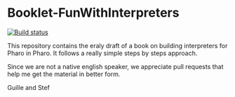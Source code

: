 # Booklet-FunWithInterpreters

[![Build status][badge]][travis]

This repository contains the eraly draft of a book on building interpreters for Pharo in Pharo. 
It follows a really simple steps by steps approach. 

Since we are not a native english speaker, we appreciate pull requests that help me get the material in better form.


Guille and Stef

[travis]: https://travis-ci.org/SquareBracketAssociates/FunWithInterpreters
[badge]: https://travis-ci.org/SquareBracketAssociates/FunWithInterpreters.svg?branch=master
